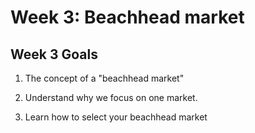 # Week 3: Beachhead market

## Week 3 Goals

1. The concept of a "beachhead market"

2. Understand why we focus on one market.

3. Learn how to select your beachhead market
